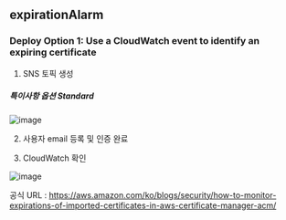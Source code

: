 ## expirationAlarm

### Deploy Option 1: Use a CloudWatch event to identify an expiring certificate


1. SNS 토픽 생성

##### 특이사항 옵션 Standard

![image](https://user-images.githubusercontent.com/38831314/142573263-0b02b4c1-458e-450e-a332-a4c7299a24de.png)


2. 사용자 email 등록 및 인증 완료

3. CloudWatch 확인

![image](https://user-images.githubusercontent.com/38831314/139015098-b5ee0616-57f7-4dec-b734-ed4a73501b7d.png)


공식 URL : https://aws.amazon.com/ko/blogs/security/how-to-monitor-expirations-of-imported-certificates-in-aws-certificate-manager-acm/
